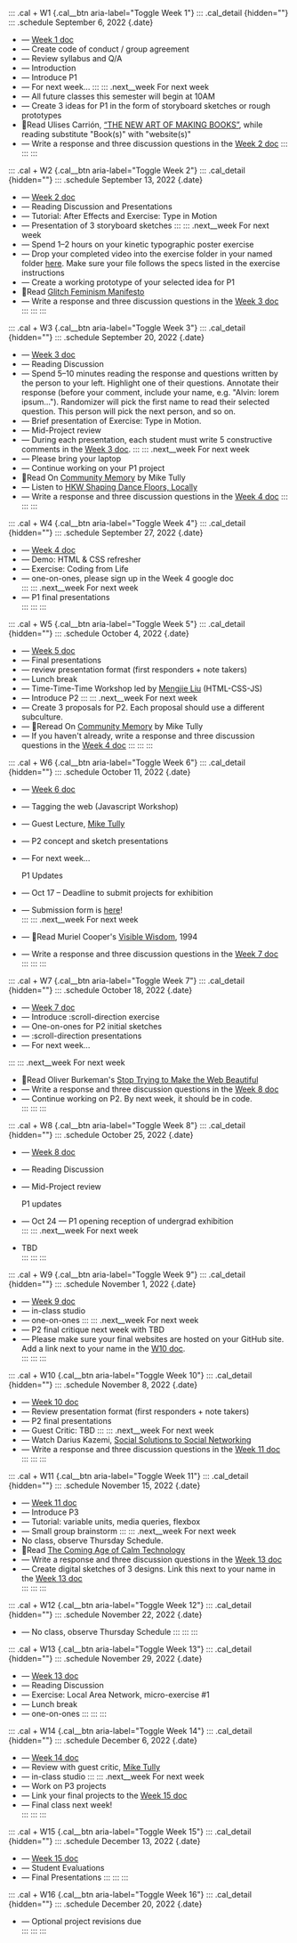 ::: .cal
\+ W1 {.cal__btn aria-label="Toggle Week 1"}
::: .cal_detail {hidden=""}
::: .schedule
September 6, 2022 {.date}
- — [Week 1 doc](https://docs.google.com/document/d/1Ka0lhqFDTyX34vWyrC_rQuake1r3ps7io2Sh3lpA3OU/edit?usp=sharing)	
- — Create code of conduct / group agreement			
- — Review syllabus and Q/A	
- — Introduction
- — Introduce P1				
- — For next week...
:::
::: .next__week
For next week				
- — All future classes this semester will begin at 10AM	
- — Create 3 ideas for P1 in the form of storyboard sketches or rough prototypes				
- 📖Read Ulises Carrión, [“THE NEW ART OF MAKING BOOKS”](https://www.serraglia.com/wp-content/uploads/2018/05/Ulises-Carrion-The-New-Art-of-Making-Books1.pdf), while reading substitute "Book(s)" with "website(s)"
- — Write a response and three discussion questions in the [Week 2 doc](https://rutgers.box.com/s/yn97c65hqbzkx1ltgj8ehw0kp27uksk7)	
:::
:::
:::

::: .cal
\+ W2 {.cal__btn aria-label="Toggle Week 2"}
::: .cal_detail {hidden=""}
::: .schedule
September 13, 2022 {.date}
- — [Week 2 doc](https://rutgers.box.com/s/yn97c65hqbzkx1ltgj8ehw0kp27uksk7)
- — Reading Discussion and Presentations					
- — Tutorial: After Effects and Exercise: Type in Motion				
- — Presentation of 3 storyboard sketches
:::
::: .next__week
For next week				
- — Spend 1–2 hours on your kinetic typographic poster exercise				
- — Drop your completed video into the exercise folder in your named folder [here](https://rutgers.box.com/s/2j5wf60p0vfvuesajd7e75q9l5kxrv4k). Make sure your file follows the specs listed in the exercise instructions				
- — Create a working prototype of your selected idea for P1				
- 📖Read [Glitch Feminism Manifesto](https://rhizome.org/editorial/2013/mar/12/glitch-body-politic/)			
- — Write a response and three discussion questions in the [Week 3 doc](https://rutgers.box.com/s/jl9lhcwgj330grat4wzt9c69errrqo3h)		
:::
:::
:::

::: .cal
\+ W3 {.cal__btn aria-label="Toggle Week 3"}
::: .cal_detail {hidden=""}
::: .schedule
September 20, 2022 {.date}				
- — [Week 3 doc](https://rutgers.box.com/s/jl9lhcwgj330grat4wzt9c69errrqo3h)
- — Reading Discussion				
- — Spend 5–10 minutes reading the response and questions written by the person to your left. Highlight one of their questions. Annotate their response (before your comment, include your name, e.g. "Alvin: lorem ipsum..."). Randomizer will pick the first name to read their selected question. This person will pick the next person, and so on.				
- — Brief presentation of Exercise: Type in Motion.					
- — Mid-Project review				
- — During each presentation, each student must write 5 constructive comments in the [Week 3 doc](https://rutgers.box.com/s/jl9lhcwgj330grat4wzt9c69errrqo3h).
:::
::: .next__week
For next week				
- — Please bring your laptop 				
- — Continue working on your P1 project
- 📖Read On [Community Memory](https://www.are.na/blog/community-memory) by Mike Tully
- — Listen to [HKW Shaping Dance Floors, Locally](https://www.hkw.de/en/programm/projekte/2020/on_music/podcast_on_music/shaping_dance_floors_locally.php)
- — Write a response and three discussion questions in the [Week 4 doc](https://rutgers.box.com/s/daj327mttnsmz8wrlaoyanln16r9bk9a)
:::
:::
:::

::: .cal
\+ W4 {.cal__btn aria-label="Toggle Week 4"}
::: .cal_detail {hidden=""}
::: .schedule
September 27, 2022 {.date}			
- — [Week 4 doc](https://rutgers.box.com/s/daj327mttnsmz8wrlaoyanln16r9bk9a)
- — Demo: HTML & CSS refresher				
- — Exercise: Coding from Life					
- — one-on-ones, please sign up in the Week 4 google doc				
:::
::: .next__week
For next week				
- — P1 final presentations					
:::
:::
:::

::: .cal
\+ W5  {.cal__btn aria-label="Toggle Week 5"}
::: .cal_detail {hidden=""}
::: .schedule
October 4, 2022	{.date}				
- — [Week 5 doc](https://rutgers.box.com/s/nt98cu50f5y8wd7uihgl0v8dhaz6ngmz)
- — Final presentations				
- — review presentation format (first responders + note takers)				
- — Lunch break				
- — Time-Time-Time Workshop led by [Mengjie Liu](https://www.mengjieliu.com/) (HTML-CSS-JS)				
- — Introduce P2
:::
::: .next__week
For next week				
- — Create 3 proposals for P2. Each proposal should use a different subculture.				
- — 📖Reread On [Community Memory](https://www.are.na/blog/community-memory) by Mike Tully
- — If you haven't already, write a response and three discussion questions in the [Week 4 doc](https://rutgers.box.com/s/daj327mttnsmz8wrlaoyanln16r9bk9a)
:::
:::
:::

::: .cal
\+ W6 {.cal__btn aria-label="Toggle Week 6"}
::: .cal_detail {hidden=""}
::: .schedule
October 11, 2022 {.date}			
- — [Week 6 doc](https://rutgers.box.com/s/mi4oxtboef9obst45lk0b87pkhdoypz4)			
- — Tagging the web (Javascript Workshop) 				
- — Guest Lecture, [Mike Tully](https://www.mike-tully.com/)					
- — P2 concept and sketch presentations				
- — For next week...

	P1 Updates				
- — Oct 17 – Deadline to submit projects for exhibition				
- — Submission form is [here](https://docs.google.com/forms/d/12oZLoa5qQUGQtGsekS3S--r7hGcsiF9bBf7dwwaopk0/viewform?ts=633f400f&edit_requested=true)!				
:::
::: .next__week
For next week				
- — 📖Read Muriel Cooper's [Visible Wisdom](https://s3.amazonaws.com/arena-attachments/308957/500c08580bcd728c7274f67c8ad56818.pdf), 1994
- — Write a response and three discussion questions in the [Week 7 doc](https://rutgers.box.com/s/w5auouamiufsv6lrwsqg7djsx6cru0bn)				
:::
:::
:::

::: .cal
\+ W7 {.cal__btn aria-label="Toggle Week 7"}
::: .cal_detail {hidden=""}
::: .schedule
October 18, 2022 {.date}				
- — [Week 7 doc](https://rutgers.box.com/s/w5auouamiufsv6lrwsqg7djsx6cru0bn)
- — Introduce :scroll-direction exercise				
- — One-on-ones for P2 initial sketches						
- — :scroll-direction presentations					
- — For next week...
	
:::
::: .next__week
For next week				
- 📖Read Oliver Burkeman's [Stop Trying to Make the Web Beautiful](https://www.theguardian.com/news/oliver-burkeman-s-blog/2014/feb/04/facebook-paper-aesthetic-web-beautiful)				
- — Write a response and three discussion questions in the [Week 8 doc](https://rutgers.box.com/s/q9lwrexzopqq1jlh49425r0u99urvjx9)				
- — Continue working on P2. By next week, it should be in code.				
:::
:::
:::

::: .cal
\+ W8 {.cal__btn aria-label="Toggle Week 8"}
::: .cal_detail {hidden=""}
::: .schedule
October 25, 2022 {.date}				
- — [Week 8 doc](https://rutgers.box.com/s/q9lwrexzopqq1jlh49425r0u99urvjx9)			
- — Reading Discussion				
- — Mid-Project review

	P1 updates				
- — Oct 24 — P1 opening reception of undergrad exhibition				
:::
::: .next__week
For next week				
- TBD			
:::
:::
:::

::: .cal
\+ W9 {.cal__btn aria-label="Toggle Week 9"}
::: .cal_detail {hidden=""}
::: .schedule
November 1, 2022 {.date}			
- — [Week 9 doc](https://rutgers.box.com/s/8s43rd4rhipbed0b8ngtkfhze7kb9b0j)						
- — in-class studio				
- — one-on-ones
:::
::: .next__week
For next week				
- — P2 final critique next week with TBD				
- — Please make sure your final websites are hosted on your GitHub site. Add a link next to your name in the [W10 doc](https://rutgers.box.com/s/cubzj0po82n5xhmnv86r5ry8pbwyijh7).				
:::
:::
:::

::: .cal
\+ W10 {.cal__btn aria-label="Toggle Week 10"}
::: .cal_detail {hidden=""}
::: .schedule
November 8, 2022 {.date}				
- — [Week 10 doc](https://rutgers.box.com/s/cubzj0po82n5xhmnv86r5ry8pbwyijh7)				
- — Review presentation format (first responders + note takers)				
- — P2 final presentations				
- — Guest Critic: TBD
:::
::: .next__week
For next week				
- — Watch Darius Kazemi, [Social Solutions to Social Networking](https://www.youtube.com/watch?v=jl-KxHBJLe0&ab_channel=TheConference%2FMediaEvolution)				
- — Write a response and three discussion questions in the [Week 11 doc](https://rutgers.box.com/s/dl7it7s6az3ov5n5s0eu7u75u030odb0)				
:::
:::
:::

::: .cal
\+ W11 {.cal__btn aria-label="Toggle Week 11"}
::: .cal_detail {hidden=""}
::: .schedule
November 15, 2022 {.date}			
- — [Week 11 doc](https://rutgers.box.com/s/dl7it7s6az3ov5n5s0eu7u75u030odb0)					
- — Introduce P3					
- — Tutorial: variable units, media queries, flexbox				
- — Small group brainstorm
:::
::: .next__week
For next week	
- No class, observe Thursday Schedule.
- 📖Read [The Coming Age of Calm Technology](https://web.archive.org/web/19971011215148/http://www.ubiq.com/hypertext/weiser/acmfuture2endnote.htm)				
- — Write a response and three discussion questions in the [Week 13 doc](https://rutgers.box.com/s/39bn33aku9dcqwuazcwjapzfe5eiop82)				
- — Create digital sketches of 3 designs. Link this next to your name in the [Week 13 doc](https://rutgers.box.com/s/39bn33aku9dcqwuazcwjapzfe5eiop82)				
:::
:::
:::

::: .cal
\+ W12 {.cal__btn aria-label="Toggle Week 12"}
::: .cal_detail {hidden=""}
::: .schedule
November 22, 2022 {.date}			
- — No class, observe Thursday Schedule
:::
:::
:::

::: .cal
\+ W13 {.cal__btn aria-label="Toggle Week 13"}
::: .cal_detail {hidden=""}
::: .schedule
November 29, 2022 {.date}			
- — [Week 13 doc](https://rutgers.box.com/s/39bn33aku9dcqwuazcwjapzfe5eiop82)					
- — Reading Discussion				
- — Exercise: Local Area Network, micro-exercise #1					
- — Lunch break				
- — one-on-ones
:::
:::
:::

::: .cal
\+ W14 {.cal__btn aria-label="Toggle Week 14"}
::: .cal_detail {hidden=""}
::: .schedule
December 6, 2022 {.date}				
- — [Week 14 doc](https://rutgers.box.com/s/unxengaoohv289f5y95qzuyo8deg3eco)				
- — Review with guest critic, [Mike Tully](https://www.mike-tully.com/)				
- — in-class studio
:::
::: .next__week
For next week				
- — Work on P3 projects				
- — Link your final projects to the [Week 15 doc](https://rutgers.box.com/s/d7rr3t38ahge794jgxka5o0wpzehxg70)				
- — Final class next week!				
:::
:::
:::

::: .cal
\+ W15 {.cal__btn aria-label="Toggle Week 15"}
::: .cal_detail {hidden=""}
::: .schedule
December 13, 2022 {.date}			
- — [Week 15 doc](https://rutgers.box.com/s/d7rr3t38ahge794jgxka5o0wpzehxg70)				
- — Student Evaluations				
- — Final Presentations
:::
:::
:::

::: .cal
\+ W16 {.cal__btn aria-label="Toggle Week 16"}
::: .cal_detail {hidden=""}
::: .schedule
December 20, 2022 {.date}		
- — Optional project revisions due	
:::
:::
:::